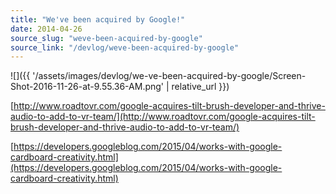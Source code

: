 ```yaml
---
title: "We've been acquired by Google!"
date: 2014-04-26
source_slug: "weve-been-acquired-by-google"
source_link: "/devlog/weve-been-acquired-by-google"
---
```

![]({{ '/assets/images/devlog/we-ve-been-acquired-by-google/Screen-Shot-2016-11-26-at-9.55.36-AM.png' | relative_url }})

[http://www.roadtovr.com/google-acquires-tilt-brush-developer-and-thrive-audio-to-add-to-vr-team/](http://www.roadtovr.com/google-acquires-tilt-brush-developer-and-thrive-audio-to-add-to-vr-team/)

[https://developers.googleblog.com/2015/04/works-with-google-cardboard-creativity.html](https://developers.googleblog.com/2015/04/works-with-google-cardboard-creativity.html)
